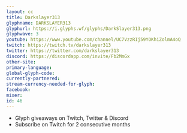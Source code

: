 ```yaml
---
layout: cc
title: Darkslayer313
glyphname: DARKSLAYER313
glyphurl: https://i.glyphs.wf/glyphs/DarkSlayer313.png
glyphwave: 3
youtube: https://www.youtube.com/channel/UC7VzzRIj59YOKhiZolmA4oQ
twitch: https://twitch.tv/darkslayer313
twitter: https://twitter.com/darkslayer313
discord: https://discordapp.com/invite/Fb2MmGx
other-site: 
primary-language: 
global-glyph-code: 
currently-partnered: 
stream-currency-needed-for-glyph: 
facebook: 
mixer: 
id: 46
---
```

* Glyph giveaways on Twitch, Twitter & Discord
* Subscribe on Twitch for 2 consecutive months
